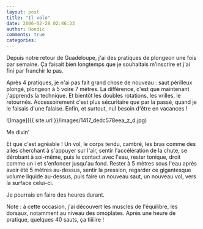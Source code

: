 ```yaml
---
layout: post
title: "Il volo"
date: 2006-02-28 02:46:23
author: Hoedic
comments: true
categories: 
---
```



Depuis notre retour de Guadeloupe, j'ai des pratiques de plongeon une fois par semaine. Ça faisait bien longtemps que je souhaitais m'inscrire et j'ai fini par franchir le pas.

Après 4 pratiques, je n'ai pas fait grand chose de nouveau : saut périlleux plongé, plongeon à 5 voire 7 mètres. La différence, c'est que maintenant j'apprends la technique. Et bientôt les doubles rotations, les vrilles, le retournés. Accessoirement c'est plus sécuritaire que par la passé, quand je le faisais d'une falaise. Enfin, et surtout, nul besoin d'être en vacances !


![Image]({{ site.url }}/images/1417_dedc578eea_z_d.jpg)
<div class="photoattrib">Me divin'</div>



Et que c'est agréable ! Un vol, le corps tendu, cambré, les bras comme des ailes cherchant à s'appuyer sur l'air, sentir l'accélération de la chute, se dérobant à soi-même, puis le contact avec l'eau, rester tonique, droit comme un i et s'enfoncer jusqu'au fond. Rester à 5 mètres sous l'eau après avoir été 5 mètres au-dessus, sentir la pression, regarder ce gigantesque volume liquide au-dessus, puis faire un nouveau saut, un nouveau vol, vers la surface celui-ci.

Je pourrais en faire des heures durant.

Note : à cette occasion, j'ai découvert les muscles de l'équilibre, les dorsaux, notamment au niveau des omoplates. Après une heure de pratique, quelques 40 sauts, ça tiiiiire !
